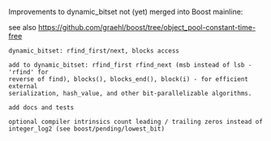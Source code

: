 Improvements to dynamic_bitset not (yet) merged into Boost mainline:

see also https://github.com/graehl/boost/tree/object_pool-constant-time-free

    dynamic_bitset: rfind_first/next, blocks access

    add to dynamic_bitset: rfind_first rfind_next (msb instead of lsb - 'rfind' for
    reverse of find), blocks(), blocks_end(), block(i) - for efficient external
    serialization, hash_value, and other bit-parallelizable algorithms.

    add docs and tests

    optional compiler intrinsics count leading / trailing zeros instead of
    integer_log2 (see boost/pending/lowest_bit)


